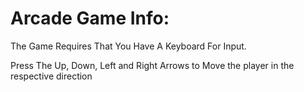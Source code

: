 Arcade Game Info:
================
The Game Requires That You Have A Keyboard For Input.

Press The Up, Down, Left and Right Arrows to Move the player in the respective direction

